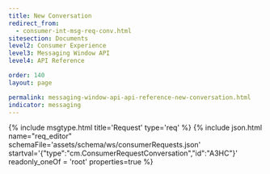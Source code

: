 ```yaml
---
title: New Conversation
redirect_from:
  - consumer-int-msg-req-conv.html
sitesection: Documents
level2: Consumer Experience
level3: Messaging Window API
level4: API Reference

order: 140
layout: page

permalink: messaging-window-api-api-reference-new-conversation.html
indicator: messaging
---
```


{% include msgtype.html title='Request' type='req' %}
{% include json.html name="req_editor" 
    schemaFile='assets/schema/ws/consumerRequests.json'
    startval='{"type":"cm.ConsumerRequestConversation","id":"A3HC"}'
    readonly_oneOf = 'root'
    properties=true %}



